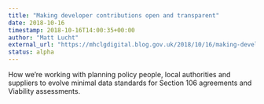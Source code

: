 ```yaml
---
title: "Making developer contributions open and transparent"
date: 2018-10-16
timestamp: 2018-10-16T14:00:35+00:00
author: "Matt Lucht"
external_url: "https://mhclgdigital.blog.gov.uk/2018/10/16/making-developer-contributions-open-and-transparent/"
status: alpha
---
```


How we’re working with planning policy people, local authorities and suppliers to evolve minimal data standards for Section 106 agreements and Viability assessments.
